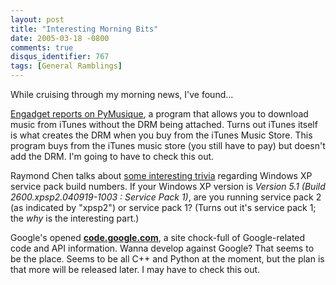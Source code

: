 ```yaml
---
layout: post
title: "Interesting Morning Bits"
date: 2005-03-18 -0800
comments: true
disqus_identifier: 767
tags: [General Ramblings]
---
```

While cruising through my morning news, I've found...
 
 [Engadget reports on
PyMusique](http://www.engadget.com/entry/1234000267036571/), a program
that allows you to download music from iTunes without the DRM being
attached. Turns out iTunes itself is what creates the DRM when you buy
from the iTunes Music Store. This program buys from the iTunes music
store (you still have to pay) but doesn't add the DRM. I'm going to have
to check this out.
 
 Raymond Chen talks about [some interesting
trivia](http://blogs.msdn.com/oldnewthing/archive/2005/03/18/398550.aspx)
regarding Windows XP service pack build numbers. If your Windows XP
version is *Version 5.1 (Build 2600.xpsp2.040919-1003 : Service Pack
1)*, are you running service pack 2 (as indicated by "xpsp2") or service
pack 1? (Turns out it's service pack 1; the *why* is the interesting
part.)
 
 Google's opened **[code.google.com](http://code.google.com/)**, a site
chock-full of Google-related code and API information. Wanna develop
against Google? That seems to be the place. Seems to be all C++ and
Python at the moment, but the plan is that more will be released later.
I may have to check this out.
